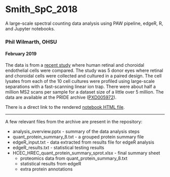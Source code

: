 # Smith_SpC_2018

A large-scale spectral counting data analysis using PAW pipeline, edgeR, R, and Jupyter notebooks.

### Phil Wilmarth, OHSU
#### February 2019

The data is from a [recent study](https://www.sciencedirect.com/science/article/pii/S0002939418301193) where human retinal and choroidal endothelial cells were compared. The study was 5 donor eyes where retinal and choroidal cells were collected and cultured in a paired design. The cell lysates from each of the 10 cell cultures were profiled using large-scale separations with a fast-scanning linear ion trap. There were about half a million MS2 scans per sample for a dataset size of a little over 5 million. The data are available at the PRIDE archive ([PXD005972](https://www.ebi.ac.uk/pride/archive/projects/PXD005972)).

There is a direct link to the rendered [notebook HTML file](https://pwilmart.github.io/TMT_analysis_examples/Smith_2018_edgeR.html).

---

A few relevant files from the archive are present in the repository:

- analysis_overview.pptx - summary of the data analysis steps
- quant_protein_summary_8.txt - a grouped protein summary file
- edgeR_input.txt - data extracted from results file for edgeR analysis
- edgeR_results.txt - statistical testing results
- HCEC_HREC_quant_protein_summary_sprot.xlsx - final summary sheet
  - proteomics data from quant_protein_summary_8.txt
  - statistical results from edgeR
  - extra protein annotations
